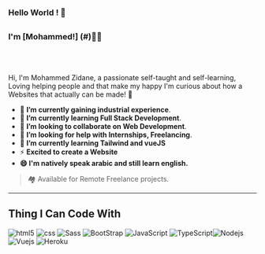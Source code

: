 ### Hello World ! 👋

<!--
**choubari/choubari** is a ✨ _special_ ✨ repository because its `README.md` (this file) appears on your GitHub profile.

Here are some ideas to get you started:

- 🔭 I’m currently working on ...
- 🌱 I’m currently learning ...
- 👯 I’m looking to collaborate on ...
- 🤔 I’m looking for help with ...
- 💬 Ask me about ...
- 📫 How to reach me: ...
- 😄 Pronouns: ...
- ⚡ Fun fact: ...
-->

## 
### I'm [Mohammed!] (#)👨‍💻 </br>
<br />
<br />


Hi, I'm Mohammed Zidane, a passionate self-taught and self-learning,
Loving helping people and that make my happy
 I'm curious about how a Websites that actually can be made! 🤔
 <br/>


 - 🔭 **I’m currently gaining industrial experience**.   
- 🌱 **I’m currently learning Full Stack Development**.
- 👯 **I’m looking to collaborate on Web Development**.      
- 🤔 **I’m looking for help with Internships, Freelancing**.
-  🔭 **I’m currently learning Tailwind and vueJS**
-  ⚡ **Excited to create a Website**
-  **😄 I'm natively speak arabic and still learn english.**


> 🏘️ Available for Remote Freelance projects.

---

<!-- ## Find me in -->

<!-- Website
<a href="#" target="_blank">
    <img src="https://img.shields.io/badge/🌍 My Website -000?style=flat-square" alt="Email">
</a>
Gmail 
<a href="mailto:#" target="_blank">
    <img src="https://img.shields.io/badge/-Gmail-c14438?style=flat-square&logo=Gmail&logoColor=white" alt="Email">
</a>
 Linked in 
<a href="#" target="_blank">
    <img src="https://img.shields.io/badge/LinkedIn-%230077B5.svg?&style=flat-square&logo=linkedin&logoColor=white" alt="LinkedIn">
</a>
<!-- Dev.to 
<a href="#" target="_blank">
    <img src="https://img.shields.io/badge/Dev-%230A0A0A.svg?&style=flat-square&logo=DEV.to&logoColor=white" alt="DEV.to">
</a>
<!-- Twitter 
<a href="#" target="_blank">
    <img src="https://img.shields.io/badge/-Twitter-1ca0f1?style=flat-square&labelColor=1ca0f1&logo=twitter&logoColor=white" alt="Twitter">
</a>
<!-- Facebook 
<a href="#" target="_blank">
    <img src="https://img.shields.io/badge/-Facebook-1ca0f1?style=flat-square&labelColor=1ca0f1&logo=facebook&logoColor=white" alt="Facebook">
</a> 
-->

## Thing I Can Code With

<img alt="html5" src="https://img.shields.io/badge/-HTML5-E34F26?style=flat-square&logo=html5&logoColor=white" /> <img alt="css" src="https://img.shields.io/badge/-CSS3-blue?style=flat-square&logo=css3&logoColor=white" /> <img alt="Sass" src="https://img.shields.io/badge/-Sass-CC6699?style=flat-square&logo=sass&logoColor=white" /> <img alt="BootStrap" src="https://img.shields.io/badge/Bootstrap-563D7C?style=flat-square&logo=bootstrap&logoColor=white" /> <img alt="JavaScript" src="https://img.shields.io/badge/JavaScript-yellow?style=flat-square&logo=javascript&logoColor=white" /> <img alt="TypeScript" src="https://img.shields.io/badge/-TypeScript-007ACC?style=flat-square&logo=typescript&logoColor=white" /><img alt="Nodejs" src="https://img.shields.io/badge/-Nodejs-43853d?style=flat-square&logo=Node.js&logoColor=white" /> <img alt="Vuejs" src="https://img.shields.io/badge/-Vue-430098?style=flat-square&logo=vue.js&logoColor=green" /> <img alt="Heroku" src="https://img.shields.io/badge/-Heroku-430098?style=flat-square&logo=heroku&logoColor=white" />